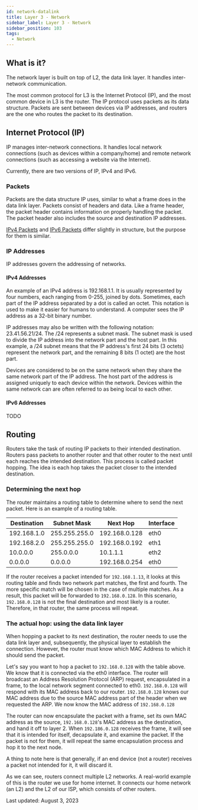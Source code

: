 ```yaml
---
id: network-datalink
title: Layer 3 - Network
sidebar_label: Layer 3 - Network
sidebar_position: 103
tags:
  - Network
---
```


## What is it?

The network layer is built on top of L2, the data link layer. It handles inter-network communication.

The most common protocol for L3 is the Internet Protocol (IP), and the most common device in L3 is the router. The IP protocol uses packets as its data structure. Packets are sent between devices via IP addresses, and routers are the one who routes the packet to its destination.

## Internet Protocol (IP)

IP manages inter-network connections. It handles local network connections (such as devices within a company/home) and remote network connections (such as accessing a website via the Internet).

Currently, there are two versions of IP, IPv4 and IPv6.

### Packets

Packets are the data structure IP uses, similar to what a frame does in the data link layer. Packets consist of headers and data. Like a frame header, the packet header contains information on properly handling the packet. The packet header also includes the source and destination IP addresses.

[IPv4 Packets](https://en.wikipedia.org/wiki/Internet_Protocol_version_4#Packet_structure) and [IPv6 Packets](https://en.wikipedia.org/wiki/IPv6_packet) differ slightly in structure, but the purpose for them is similar.

### IP Addresses

IP addresses govern the addressing of networks.

#### IPv4 Addresses

An example of an IPv4 address is 192.168.1.1. It is usually represented by four numbers, each ranging from 0-255, joined by dots. Sometimes, each part of the IP address separated by a dot is called an octet. This notation is used to make it easier for humans to understand. A computer sees the IP address as a 32-bit binary number.

IP addresses may also be written with the following notation: 23.41.56.21/24. The /24 represents a subnet mask. The subnet mask is used to divide the IP address into the network part and the host part. In this example, a /24 subnet means that the IP address's first 24 bits (3 octets) represent the network part, and the remaining 8 bits (1 octet) are the host part.

Devices are considered to be on the same network when they share the same network part of the IP address. The host part of the address is assigned uniquely to each device within the network. Devices within the same network can are often referred to as being local to each other.

#### IPv6 Addresses

TODO

## Routing

Routers take the task of routing IP packets to their intended destination. Routers pass packets to another router and that other router to the next until each reaches the intended destination. This process is called packet hopping. The idea is each hop takes the packet closer to the intended destination.

### Determining the next hop

The router maintains a routing table to determine where to send the next packet. Here is an example of a routing table.

| Destination | Subnet Mask   | Next Hop      | Interface |
| ----------- | ------------- | ------------- | --------- |
| 192.168.1.0 | 255.255.255.0 | 192.168.0.128 | eth0      |
| 192.168.2.0 | 255.255.255.0 | 192.168.0.192 | eth1      |
| 10.0.0.0    | 255.0.0.0     | 10.1.1.1      | eth2      |
| 0.0.0.0     | 0.0.0.0       | 192.168.0.254 | eth0      |

If the router receives a packet intended for `192.168.1.13`, it looks at this routing table and finds two network part matches, the first and fourth. The more specific match will be chosen in the case of multiple matches. As a result, this packet will be forwarded to `192.168.0.128`. In this scenario, `192.168.0.128` is not the final destination and most likely is a router. Therefore, in that router, the same process will repeat.

### The actual hop: using the data link layer

When hopping a packet to its next destination, the router needs to use the data link layer and, subsequently, the physical layer to establish the connection. However, the router must know which MAC Address to which it should send the packet.

Let's say you want to hop a packet to `192.168.0.128` with the table above. We know that it is connected via the eth0 interface. The router will broadcast an Address Resolution Protocol (ARP) request, encapsulated in a frame, to the local network segment connected to eth0.
`192.168.0.128` will respond with its MAC address back to our router. `192.168.0.128` knows our MAC address due to the source MAC address part of the header when we requested the ARP. We now know the MAC address of `192.168.0.128`

The router can now encapsulate the packet with a frame, set its own MAC address as the source, `192.168.0.128`'s MAC address as the destination, and hand it off to layer 2. When `192.186.0.128` receives the frame, it will see that it is intended for itself, decapsulate it, and examine the packet.
If the packet is not for them, it will repeat the same encapsulation process and hop it to the next node.

A thing to note here is that generally, if an end device (not a router) receives a packet not intended for it, it will discard it.

As we can see, routers connect multiple L2 networks. A real-world example of this is the router we use for home internet. It connects our home network (an L2) and the L2 of our ISP, which consists of other routers.

Last updated: August 3, 2023

